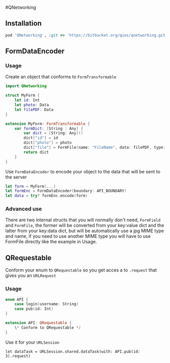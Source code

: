 #QNetworking

## Installation
```ruby
pod 'QNetworking', :git => 'https://bitbucket.org/qios/qnetworking.git'
```

## FormDataEncoder
### Usage
Create an object that conforms to `FormTransformable`
```swift
import QNetworking

struct MyForm {
    let id: Int
    let photo: Data
    let filePDF: Data
}

extension MyForm: FormTransformable {
    var formDict: [String : Any] {
        var dict = [String: Any]()
        dict["id"] = id
        dict["photo"] = photo
        dict["file"] = FormFile(name: "FileName", data: filePDF, type: "application/pdf", fileName: "name" + ".pdf")
        return dict
    }
}
```
Use  `FormDataEncoder` to encode your object to the data that will be sent to the server

```swift
let form = MyForm(...)
let formEnc = FormDataEncoder(boundary: API_BOUNDARY)
let data = try? formEnc.encode(form)
```

### Advanced use
There are two internal structs that you will normally don't need,  `FormField` and `FormFile`, the former will be converted from your key:value dict and the latter from your key:data dict, but will be automatically use a jpg MIME type and name, if you need to use another MIME type you will have to use FormFile directly like the example in Usage.

## QRequestable

Conform your enum to `QRequestable` so you get acces a to `.request` that gives you an `URLRequest`

### Usage

```swift
enum API {
    case login(username: String)
    case pub(id: Int)
}

extension API: QRequestable {
    \* Conform to QRequestable */
}
```
Use it for your `URLSession`

```
let dataTask = URLSession.shared.dataTask(with: API.pub(id: 3).request)
```


